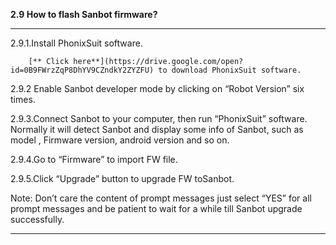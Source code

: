 **2.9 How to flash Sanbot firmware?**

---

2.9.1.Install PhonixSuit software.

        [** Click here**](https://drive.google.com/open?id=0B9FWrzZqP8DhYV9CZndkY2ZYZFU) to download PhonixSuit software.

2.9.2 Enable Sanbot developer mode by clicking on “Robot Version” six times.

2.9.3.Connect Sanbot to your computer, then run “PhonixSuit” software. Normally it will detect Sanbot and display some info of Sanbot, such as model , Firmware version, android version and so on.

2.9.4.Go to “Firmware” to import FW file.

2.9.5.Click “Upgrade” button to upgrade FW toSanbot.

Note: Don’t care the content of prompt messages just select “YES” for all prompt messages and be patient to wait for a while till Sanbot upgrade successfully.

---




